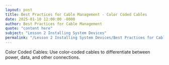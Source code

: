 ```yaml
---
layout: post
title: Best Practices for Cable Management - Color Coded Cables
date: 2025-01-10 12:00:00 -0000
author: Best Practices for Cable Management
quote: "content here"
subject: "Lesson 2 Installing System Devices"
permalink: "/Lesson 2 Installing System Devices/Best Practices for Cable Management/Best Practices for Cable Management - Color Coded Cables"
---
```


Color Coded Cables: Use color-coded cables to differentiate between power, data, and other connections.
